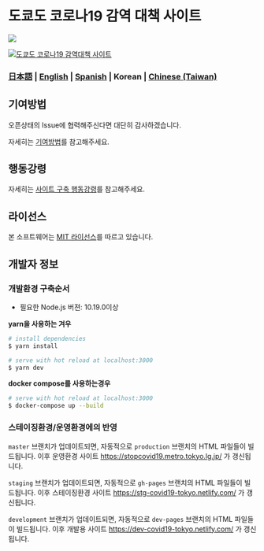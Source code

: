 # 도쿄도 코로나19 감역 대책 사이트

![](https://github.com/tokyo-metropolitan-gov/covid19/workflows/production%20deploy/badge.svg)

[![도쿄도 코로나19 감역대책 사이트](https://user-images.githubusercontent.com/1301149/75629392-1d19d900-5c25-11ea-843d-2d4376e3a560.png)](https://stopcovid19.metro.tokyo.lg.jp/)

### [日本語](./README.md) | [English](./README_EN.md) | [Spanish](./README_ES.md) | Korean | [Chinese (Taiwan)](./README_ZH_TW.md)

## 기여방법
오픈상태의 Issue에 협력해주신다면 대단히 감사하겠습니다.

자세히는 [기여방법](./.github/CONTRIBUTING_KO.md)를 참고해주세요.


## 행동강령
자세히는 [사이트 구축 행동강령](./.github/CODE_OF_CONDUCT_KO.md)를 참고해주세요.


## 라이선스
본 소프트웨어는 [MIT 라이선스](./LICENSE.txt)를 따르고 있습니다.

## 개발자 정보

### 개발환경 구축순서

- 필요한 Node.js 버젼: 10.19.0이상

**yarn을 사용하는 겨우**
``` bash
# install dependencies
$ yarn install

# serve with hot reload at localhost:3000
$ yarn dev
```

**docker compose를 사용하는경우**
```bash
# serve with hot reload at localhost:3000
$ docker-compose up --build
```

### 스테이징환경/운영환경에의 반영

`master` 브랜치가 업데이트되면, 자동적으로  `production` 브랜치의 HTML 파일들이 빌드됩니다. 이후 운영환경 사이트 https://stopcovid19.metro.tokyo.lg.jp/ 가 갱신됩니다.

`staging` 브랜치가 업데이트되면, 자동적으로  `gh-pages` 브랜치의 HTML 파일들이 빌드됩니다. 이후 스테이징환경 사이트 https://stg-covid19-tokyo.netlify.com/ 가 갱신됩니다.

`development` 브랜치가 업데이트되면, 자동적으로  `dev-pages` 브랜치의 HTML 파일들이 빌드됩니다. 이후 개발용 사이트 https://dev-covid19-tokyo.netlify.com/ 가 갱신됩니다.

